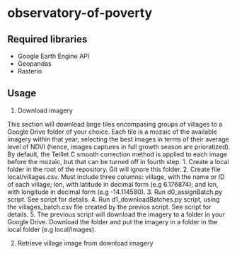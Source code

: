 # observatory-of-poverty

## Required libraries
* Google Earth Engine API
* Geopandas
* Rasterio

## Usage

1. Download imagery

This section will download large tiles encompasing groups of villages to a Google Drive folder of your choice. Each tile is a mozaic of the available imagery within that year, selecting the best images in terms of their average level of NDVI (hence, images captures in full growth season are prioratized). By default, the Teillet C smooth correction method is applied to each image before the mozaic, but that can be turned off in fourth step.
    1. Create a local folder in the root of the repository. Git will ignore this folder.
    2. Create file local/villages.csv. Must include three columns: village, with the name or ID of each village; lon, with latitude in decimal form (e.g 6.176874); and lon, with longitude in decimal form (e.g -14.114580).
    3. Run d0_assignBatch.py script. See script for details.
    4. Run d1_downloadBatches.py script, using the villages_batch.csv file created by the previos script. See script for details.
    5. The previous script will download the imagery to a folder in your Google Drive. Download the folder and put the imagery in a folder in the local folder (e.g local/images).

2. Retrieve village image from download imagery
